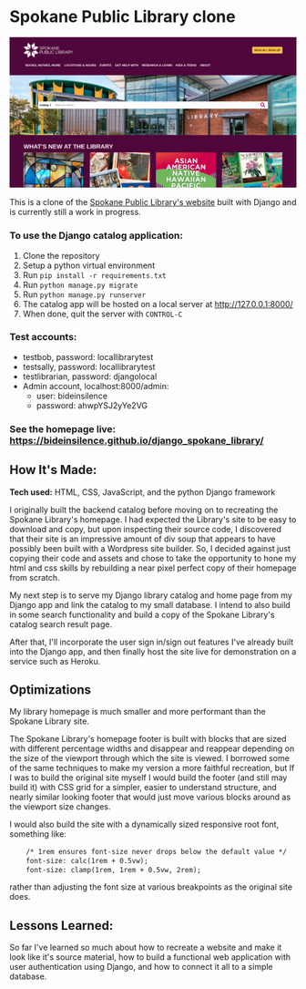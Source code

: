 # Spokane Public Library clone
![Spokane Public Library](my-SPL-homepage.png)

This is a clone of the
[Spokane Public Library's website](https://www.spokanelibrary.org/)
built with Django and is currently still a work in progress.

### To use the Django catalog application:
1. Clone the repository
2. Setup a python virtual environment
3. Run `pip install -r requirements.txt`
4. Run `python manage.py migrate`
5. Run `python manage.py runserver`
6. The catalog app will be hosted on a local server at http://127.0.0.1:8000/
7. When done, quit the server with `CONTROL-C`

### Test accounts:
- testbob, password: locallibrarytest
- testsally, password: locallibrarytest
- testlibrarian, password: djangolocal
- Admin account, localhost:8000/admin:
    - user: bideinsilence
    - password: ahwpYSJ2yYe2VG

### **See the homepage live:** https://bideinsilence.github.io/django_spokane_library/


## How It's Made:

**Tech used:** HTML, CSS, JavaScript, and the python Django framework

I originally built the backend catalog before moving on to recreating the
Spokane Library's homepage. I had expected the Library's site to be easy to
download and copy, but upon inspecting their source code, I discovered that
their site is an impressive amount of div soup that appears to have possibly
been built with a Wordpress site builder. So, I decided against just copying
their code and assets and chose to take the opportunity to hone my html and css
skills by rebuilding a near pixel perfect copy of their homepage from scratch.

My next step is to serve my Django library catalog and home page from my Django
app and link the catalog to my small database. I intend to also build in some
search functionality and build a copy of the Spokane Library's catalog search
result page.

After that, I'll incorporate the user sign in/sign out features I've already
built into the Django app, and then finally host the site live for demonstration
on a service such as Heroku.


## Optimizations
My library homepage is much smaller and more performant than the Spokane Library
site.

The Spokane Library's homepage footer is built with blocks that are sized with
different percentage widths and disappear and reappear depending on the size of
the viewport through which the site is viewed. I borrowed some of the same
techniques to make my version a more faithful recreation, but If I was to build
the original site myself I would build the footer (and still may build it) with
CSS grid for a simpler, easier to understand structure, and nearly similar
looking footer that would just move various blocks around as the viewport size
changes.

I would also build the site with a dynamically sized responsive root font,
something like: 
```
    /* 1rem ensures font-size never drops below the default value */
    font-size: calc(1rem + 0.5vw);
    font-size: clamp(1rem, 1rem + 0.5vw, 2rem);
```
rather than adjusting the font size at various breakpoints as the original site
does.


## Lessons Learned:

So far I've learned so much about how to recreate a website and make it look
like it's source material, how to build a functional web application with user
authentication using Django, and how to connect it all to a simple database.


